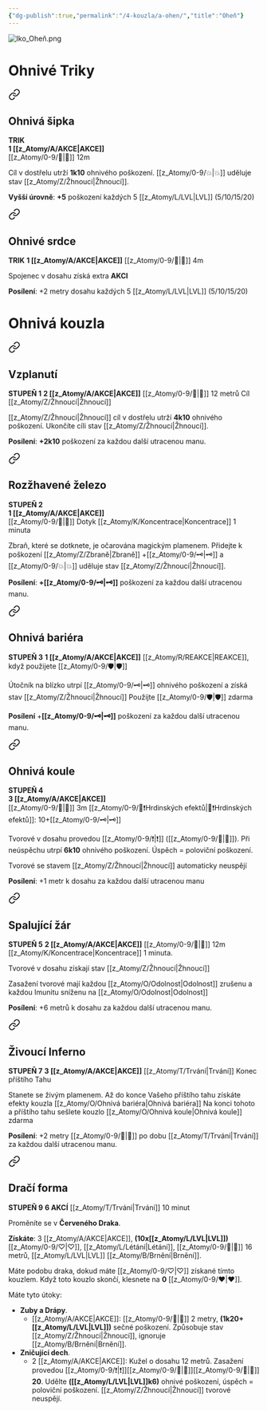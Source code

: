 ```yaml
---
{"dg-publish":true,"permalink":"/4-kouzla/a-ohen/","title":"Oheň"}
---
```


![Iko_Oheň.png](/img/user/z_img/Iko_Ohe%C5%88.png)
# Ohnivé Triky

<div class="transclusion internal-embed is-loaded"><a class="markdown-embed-link" href="/z-atomy/o/ohniva-sipka/" aria-label="Open link"><svg xmlns="http://www.w3.org/2000/svg" width="24" height="24" viewBox="0 0 24 24" fill="none" stroke="currentColor" stroke-width="2" stroke-linecap="round" stroke-linejoin="round" class="svg-icon lucide-link"><path d="M10 13a5 5 0 0 0 7.54.54l3-3a5 5 0 0 0-7.07-7.07l-1.72 1.71"></path><path d="M14 11a5 5 0 0 0-7.54-.54l-3 3a5 5 0 0 0 7.07 7.07l1.71-1.71"></path></svg></a><div class="markdown-embed">




## Ohnivá šipka
**TRIK**  
**1 [[z_Atomy/A/AKCE\|AKCE]]**  
[[z_Atomy/0-9/🏹\|🏹]] 12m

Cíl v dostřelu utrží **1k10** ohnivého poškození. [[z_Atomy/0-9/💥\|💥]] uděluje stav [[z_Atomy/Z/Žhnoucí\|Žhnoucí]].

**Vyšší úrovně**: **+5** poškození každých 5 [[z_Atomy/L/LVL\|LVL]] (5/10/15/20)

</div></div>


<div class="transclusion internal-embed is-loaded"><a class="markdown-embed-link" href="/z-atomy/o/ohnive-srdce/" aria-label="Open link"><svg xmlns="http://www.w3.org/2000/svg" width="24" height="24" viewBox="0 0 24 24" fill="none" stroke="currentColor" stroke-width="2" stroke-linecap="round" stroke-linejoin="round" class="svg-icon lucide-link"><path d="M10 13a5 5 0 0 0 7.54.54l3-3a5 5 0 0 0-7.07-7.07l-1.72 1.71"></path><path d="M14 11a5 5 0 0 0-7.54-.54l-3 3a5 5 0 0 0 7.07 7.07l1.71-1.71"></path></svg></a><div class="markdown-embed">




## Ohnivé srdce
**TRIK**
**1 [[z_Atomy/A/AKCE\|AKCE]]**
[[z_Atomy/0-9/👊\|👊]] 4m

Spojenec v dosahu získá extra **AKCI**

**Posílení**: +2 metry dosahu každých 5 [[z_Atomy/L/LVL\|LVL]] (5/10/15/20)

</div></div>

# Ohnivá kouzla

<div class="transclusion internal-embed is-loaded"><a class="markdown-embed-link" href="/z-atomy/s/spolknuti-plamene/" aria-label="Open link"><svg xmlns="http://www.w3.org/2000/svg" width="24" height="24" viewBox="0 0 24 24" fill="none" stroke="currentColor" stroke-width="2" stroke-linecap="round" stroke-linejoin="round" class="svg-icon lucide-link"><path d="M10 13a5 5 0 0 0 7.54.54l3-3a5 5 0 0 0-7.07-7.07l-1.72 1.71"></path><path d="M14 11a5 5 0 0 0-7.54-.54l-3 3a5 5 0 0 0 7.07 7.07l1.71-1.71"></path></svg></a><div class="markdown-embed">




## Vzplanutí
**STUPEŇ 1**
**2 [[z_Atomy/A/AKCE\|AKCE]]**
[[z_Atomy/0-9/🏹\|🏹]] 12 metrů
Cíl [[z_Atomy/Z/Žhnoucí\|Žhnoucí]]

[[z_Atomy/Z/Žhnoucí\|Žhnoucí]] cíl v dostřelu utrží **4k10** ohnivého poškození.
Ukončíte cíli stav [[z_Atomy/Z/Žhnoucí\|Žhnoucí]].

**Posílení**: **+2k10** poškození za každou další utracenou manu.

</div></div>


<div class="transclusion internal-embed is-loaded"><a class="markdown-embed-link" href="/z-atomy/r/rozzhavene-zelezo/" aria-label="Open link"><svg xmlns="http://www.w3.org/2000/svg" width="24" height="24" viewBox="0 0 24 24" fill="none" stroke="currentColor" stroke-width="2" stroke-linecap="round" stroke-linejoin="round" class="svg-icon lucide-link"><path d="M10 13a5 5 0 0 0 7.54.54l3-3a5 5 0 0 0-7.07-7.07l-1.72 1.71"></path><path d="M14 11a5 5 0 0 0-7.54-.54l-3 3a5 5 0 0 0 7.07 7.07l1.71-1.71"></path></svg></a><div class="markdown-embed">




## Rozžhavené železo
**STUPEŇ 2**  
**1 [[z_Atomy/A/AKCE\|AKCE]]**  
[[z_Atomy/0-9/👊\|👊]] Dotyk
[[z_Atomy/K/Koncentrace\|Koncentrace]] 1 minuta

Zbraň, které se dotknete, je očarována magickým plamenem.
Přidejte k poškození [[z_Atomy/Z/Zbraně\|Zbraně]] +[[z_Atomy/0-9/🗝\|🗝]] a [[z_Atomy/0-9/💥\|💥]] uděluje stav [[z_Atomy/Z/Žhnoucí\|Žhnoucí]].

**Posílení**: **+[[z_Atomy/0-9/🗝\|🗝]]** poškození za každou další utracenou manu.

</div></div>


<div class="transclusion internal-embed is-loaded"><a class="markdown-embed-link" href="/z-atomy/o/ohniva-bariera/" aria-label="Open link"><svg xmlns="http://www.w3.org/2000/svg" width="24" height="24" viewBox="0 0 24 24" fill="none" stroke="currentColor" stroke-width="2" stroke-linecap="round" stroke-linejoin="round" class="svg-icon lucide-link"><path d="M10 13a5 5 0 0 0 7.54.54l3-3a5 5 0 0 0-7.07-7.07l-1.72 1.71"></path><path d="M14 11a5 5 0 0 0-7.54-.54l-3 3a5 5 0 0 0 7.07 7.07l1.71-1.71"></path></svg></a><div class="markdown-embed">




## Ohnivá bariéra
**STUPEŇ 3**
**1 [[z_Atomy/A/AKCE\|AKCE]]**
[[z_Atomy/R/REAKCE\|REAKCE]], když použijete [[z_Atomy/0-9/🛡️\|🛡️]]

Útočník na blízko utrpí [[z_Atomy/0-9/🗝\|🗝]] ohnivého poškození a získá stav [[z_Atomy/Z/Žhnoucí\|Žhnoucí]] 
Použijte [[z_Atomy/0-9/🛡️\|🛡️]] zdarma

**Posílení** +**[[z_Atomy/0-9/🗝\|🗝]]** poškození za každou další utracenou manu.

</div></div>


<div class="transclusion internal-embed is-loaded"><a class="markdown-embed-link" href="/z-atomy/o/ohniva-koule/" aria-label="Open link"><svg xmlns="http://www.w3.org/2000/svg" width="24" height="24" viewBox="0 0 24 24" fill="none" stroke="currentColor" stroke-width="2" stroke-linecap="round" stroke-linejoin="round" class="svg-icon lucide-link"><path d="M10 13a5 5 0 0 0 7.54.54l3-3a5 5 0 0 0-7.07-7.07l-1.72 1.71"></path><path d="M14 11a5 5 0 0 0-7.54-.54l-3 3a5 5 0 0 0 7.07 7.07l1.71-1.71"></path></svg></a><div class="markdown-embed">




## Ohnivá koule
**STUPEŇ 4**  
**3 [[z_Atomy/A/AKCE\|AKCE]]**  
[[z_Atomy/0-9/👊\|👊]] 3m
[[z_Atomy/0-9/📶❗Hrdinských efektů\|📶❗Hrdinských efektů]]: 10+[[z_Atomy/0-9/🗝\|🗝]]

Tvorové v dosahu provedou [[z_Atomy/0-9/❗\|❗]] ([[z_Atomy/0-9/🎯\|🎯]]). 
Při neúspěchu utrpí **6k10** ohnivého poškození.
Úspěch = poloviční poškození.

Tvorové se stavem [[z_Atomy/Z/Žhnoucí\|Žhnoucí]] automaticky neuspějí

**Posílení**: +1 metr k dosahu za každou další utracenou manu

</div></div>


<div class="transclusion internal-embed is-loaded"><a class="markdown-embed-link" href="/z-atomy/s/spalujici-zar/" aria-label="Open link"><svg xmlns="http://www.w3.org/2000/svg" width="24" height="24" viewBox="0 0 24 24" fill="none" stroke="currentColor" stroke-width="2" stroke-linecap="round" stroke-linejoin="round" class="svg-icon lucide-link"><path d="M10 13a5 5 0 0 0 7.54.54l3-3a5 5 0 0 0-7.07-7.07l-1.72 1.71"></path><path d="M14 11a5 5 0 0 0-7.54-.54l-3 3a5 5 0 0 0 7.07 7.07l1.71-1.71"></path></svg></a><div class="markdown-embed">




## Spalující žár
**STUPEŇ 5**
**2 [[z_Atomy/A/AKCE\|AKCE]]**
[[z_Atomy/0-9/👊\|👊]] 12m
[[z_Atomy/K/Koncentrace\|Koncentrace]] 1 minuta.

Tvorové v dosahu získají stav [[z_Atomy/Z/Žhnoucí\|Žhnoucí]]

Zasažení tvorové mají každou [[z_Atomy/O/Odolnost\|Odolnost]] zrušenu a každou Imunitu sníženu na [[z_Atomy/O/Odolnost\|Odolnost]]

**Posílení**: +6 metrů k dosahu za každou další utracenou manu.

</div></div>


<div class="transclusion internal-embed is-loaded"><a class="markdown-embed-link" href="/z-atomy/z/zivouci-inferno/" aria-label="Open link"><svg xmlns="http://www.w3.org/2000/svg" width="24" height="24" viewBox="0 0 24 24" fill="none" stroke="currentColor" stroke-width="2" stroke-linecap="round" stroke-linejoin="round" class="svg-icon lucide-link"><path d="M10 13a5 5 0 0 0 7.54.54l3-3a5 5 0 0 0-7.07-7.07l-1.72 1.71"></path><path d="M14 11a5 5 0 0 0-7.54-.54l-3 3a5 5 0 0 0 7.07 7.07l1.71-1.71"></path></svg></a><div class="markdown-embed">




## Živoucí Inferno
**STUPEŇ 7**
**3 [[z_Atomy/A/AKCE\|AKCE]]**
[[z_Atomy/T/Trvání\|Trvání]] Konec příštího Tahu

Stanete se živým plamenem.
Až do konce Vašeho příštího tahu získáte efekty kouzla [[z_Atomy/O/Ohnivá bariéra\|Ohnivá bariéra]] 
Na konci tohoto a příštího tahu sešlete kouzlo [[z_Atomy/O/Ohnivá koule\|Ohnivá koule]] zdarma

**Posílení**: +2 metry [[z_Atomy/0-9/🏃\|🏃]] po dobu [[z_Atomy/T/Trvání\|Trvání]] za každou další utracenou manu.

</div></div>


<div class="transclusion internal-embed is-loaded"><a class="markdown-embed-link" href="/z-atomy/d/draci-forma/" aria-label="Open link"><svg xmlns="http://www.w3.org/2000/svg" width="24" height="24" viewBox="0 0 24 24" fill="none" stroke="currentColor" stroke-width="2" stroke-linecap="round" stroke-linejoin="round" class="svg-icon lucide-link"><path d="M10 13a5 5 0 0 0 7.54.54l3-3a5 5 0 0 0-7.07-7.07l-1.72 1.71"></path><path d="M14 11a5 5 0 0 0-7.54-.54l-3 3a5 5 0 0 0 7.07 7.07l1.71-1.71"></path></svg></a><div class="markdown-embed">




## Dračí forma
**STUPEŇ 9**
**6 AKCÍ**
[[z_Atomy/T/Trvání\|Trvání]] 10 minut

Proměníte se v **Červeného Draka**. 

**Získáte**: 3 [[z_Atomy/A/AKCE\|AKCE]], **(10x[[z_Atomy/L/LVL\|LVL]])** [[z_Atomy/0-9/♡\|♡]], [[z_Atomy/L/Létání\|Létání]], [[z_Atomy/0-9/🏃\|🏃]] 16 metrů, [[z_Atomy/L/LVL\|LVL]] [[z_Atomy/B/Brnění\|Brnění]].

Máte podobu draka, dokud máte [[z_Atomy/0-9/♡\|♡]] získané tímto kouzlem. Když toto kouzlo skončí, klesnete na **0** [[z_Atomy/0-9/❤\|❤]].

Máte tyto útoky:
- **Zuby a Drápy**. 
	- [[z_Atomy/A/AKCE\|AKCE]]: [[z_Atomy/0-9/👊\|👊]] 2 metry, **(1k20+[[z_Atomy/L/LVL\|LVL]])** sečné poškození. Způsobuje stav [[z_Atomy/Z/Žhnoucí\|Žhnoucí]], ignoruje [[z_Atomy/B/Brnění\|Brnění]].
- **Zničující dech**. 
	- 2 [[z_Atomy/A/AKCE\|AKCE]]: Kužel o dosahu 12 metrů. Zasažení provedou [[z_Atomy/0-9/❗\|❗]][[z_Atomy/0-9/🎯\|🎯]][[z_Atomy/0-9/📶\|📶]] **20**. Udělte **([[z_Atomy/L/LVL\|LVL]]k6)** ohnivé poškození, úspěch = poloviční poškození. [[z_Atomy/Z/Žhnoucí\|Žhnoucí]] tvorové neuspějí.


</div></div>

